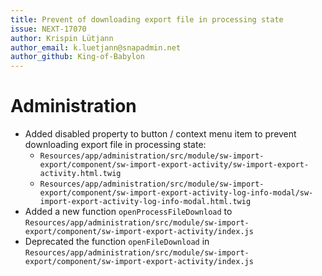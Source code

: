 ```yaml
---
title: Prevent of downloading export file in processing state
issue: NEXT-17070
author: Krispin Lütjann
author_email: k.luetjann@snapadmin.net 
author_github: King-of-Babylon
---
```

# Administration
* Added disabled property to button / context menu item to prevent downloading export file in processing state:
  * `Resources/app/administration/src/module/sw-import-export/component/sw-import-export-activity/sw-import-export-activity.html.twig`
  * `Resources/app/administration/src/module/sw-import-export/component/sw-import-export-activity-log-info-modal/sw-import-export-activity-log-info-modal.html.twig`
* Added a new function `openProcessFileDownload` to `Resources/app/administration/src/module/sw-import-export/component/sw-import-export-activity/index.js`
* Deprecated the function `openFileDownload` in `Resources/app/administration/src/module/sw-import-export/component/sw-import-export-activity/index.js`
